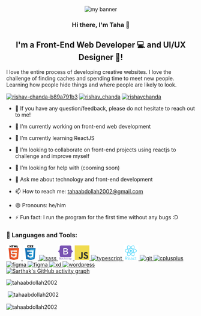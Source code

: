 <p align="center">
  <img src="https://user-images.githubusercontent.com/75626161/185223177-0bba5f80-9e3c-433b-a019-cb35ceae1589.png" alt="my banner">
</p>
                                                                                                                                           
<h3 align="center">
Hi there, I'm Taha 👋
</h3>
                  
<h2 align="center">
I'm a Front-End Web Developer 💻 and UI/UX Designer 🎨!
</h2> 
                  
I love the entire process of developing creative websites. I love the challenge of finding caches and spending time to meet new people. Learning how people hide things and where people are likely to look.

<a href="https://www.linkedin.com/in/mohammad-taha-abdollah-a636a2216/" target="blank"><img align="center" src="https://raw.githubusercontent.com/rahuldkjain/github-profile-readme-generator/master/src/images/icons/Social/linked-in-alt.svg" alt="rishav-chanda-b89a791b3" height="30" width="40" /></a>
<a href="https://instagram.com/tahaabd2002" target="blank"><img align="center" src="https://raw.githubusercontent.com/rahuldkjain/github-profile-readme-generator/master/src/images/icons/Social/instagram.svg" alt="rishav_chanda" height="30" width="40" /></a>
<a href="https://twitter.com/tahaabd2002" target="blank"><img align="center" src="https://raw.githubusercontent.com/rahuldkjain/github-profile-readme-generator/master/src/images/icons/Social/twitter.svg" alt="rishavchanda" height="30" width="40" /></a>
</br>

- 💬 If you have any question/feedback, please do not hesitate to reach out to me!

- 🔭 I’m currently working on front-end web development
- 🌱 I’m currently learning ReactJS
- 👯 I’m looking to collaborate on front-end projects using reactjs to challenge and improve myself
- 🤔 I’m looking for help with (cooming soon)
- 💬 Ask me about technology and front-end development
- 📫 How to reach me: tahaabdollah2002@gmail.com
- 😄 Pronouns: he/him
- ⚡ Fun fact: I run the program for the first time without any bugs :D
                  
<h3>💼 Languages and Tools:</h3>

<a href="https://www.w3.org/html/" target="_blank" rel="noreferrer"> <img src="https://raw.githubusercontent.com/devicons/devicon/master/icons/html5/html5-original-wordmark.svg" alt="html5" width="40" height="40"/> </a>
<a href="https://www.w3schools.com/css/" target="_blank" rel="noreferrer"> <img src="https://raw.githubusercontent.com/devicons/devicon/master/icons/css3/css3-original-wordmark.svg" alt="css3" width="40" height="40"/> </a>
<a href="https://www.w3schools.com/sass/" target="_blank" rel="noreferrer"> <img src="https://www.vectorlogo.zone/logos/sass-lang/sass-lang-icon.svg" alt="sass" width="40" height="40"/> </a>
<a href="https://getbootstrap.com" target="_blank" rel="noreferrer"> <img src="https://raw.githubusercontent.com/devicons/devicon/master/icons/bootstrap/bootstrap-plain-wordmark.svg" alt="bootstrap" width="40" height="40"/> </a>
<a href="https://developer.mozilla.org/en-US/docs/Web/JavaScript" target="_blank" rel="noreferrer"> <img src="https://raw.githubusercontent.com/devicons/devicon/master/icons/javascript/javascript-original.svg" alt="javascript" width="40" height="40"/> </a>
<a href="https://www.typescripttutorial.net/" target="_blank" rel="noreferrer"> <img src="https://upload.wikimedia.org/wikipedia/commons/4/4c/Typescript_logo_2020.svg" alt="typescript" width="40" height="40"/> </a>
<a href="https://reactjs.org/" target="_blank" rel="noreferrer"> <img src="https://raw.githubusercontent.com/devicons/devicon/master/icons/react/react-original-wordmark.svg" alt="react" width="40" height="40"/> </a>
 <a href="https://git-scm.com/" target="_blank" rel="noreferrer"> <img src="https://www.vectorlogo.zone/logos/git-scm/git-scm-icon.svg" alt="git" width="40" height="40"/> </a>
<a href="https://www.w3schools.com/cpp/" target="_blank" rel="noreferrer"> <img src="https://upload.wikimedia.org/wikipedia/commons/1/18/ISO_C%2B%2B_Logo.svg" alt="cplusplus" width="40" height="40"/> </a>
<a href="https://www.figma.com/" target="_blank" rel="noreferrer"> <img src="https://www.vectorlogo.zone/logos/figma/figma-icon.svg" alt="figma" width="40" height="40"/> </a>
<a href="https://code.visualstudio.com/" target="_blank" rel="noreferrer"> <img src="https://upload.wikimedia.org/wikipedia/commons/9/9a/Visual_Studio_Code_1.35_icon.svg" alt="figma" width="40" height="40"/> </a>
<a href="https://www.adobe.com/products/xd.html" target="_blank" rel="noreferrer"> <img src="https://cdn.worldvectorlogo.com/logos/adobe-xd.svg" alt="xd" width="40" height="40"/> </a>
<a href="https://wordpress.org" target="_blank" rel="noreferrer"> <img src="https://www.vectorlogo.zone/logos/wordpress/wordpress-icon.svg" alt="wordpress" width="40" height="40"/> </a>
</br>
[![Sarthak's GitHub activity graph](https://activity-graph.herokuapp.com/graph?username=tahaabdollah2002&&theme=xcode)](https://github.com/tahaabdollah2002)
</br>
<p><img align="left" src="https://github-readme-stats.vercel.app/api/top-langs?username=tahaabdollah2002&show_icons=true&locale=en&layout=compact&theme=tokyonight" alt="tahaabdollah2002" /></p>
</br>
<p>&nbsp;<img align="center" src="https://github-readme-stats.vercel.app/api?username=tahaabdollah2002&show_icons=true&locale=en&theme=tokyonight" alt="tahaabdollah2002" /></p>
<p><img align="center" src="https://github-readme-streak-stats.herokuapp.com/?user=tahaabdollah2002&&theme=tokyonight" alt="tahaabdollah2002" /></p>
